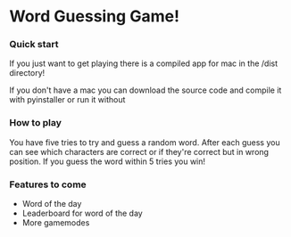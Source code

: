 <h1>Word Guessing Game!</h1>

<h3>Quick start</h3>
<p>If you just want to get playing there is a compiled app for mac in the /dist directory!</p>
<p>If you don't have a mac you can download the source code and compile it with pyinstaller or run it without</p>

<h3>How to play</h3>
<p>You have five tries to try and guess a random word. After each guess you can see which characters are correct or if they're correct but in wrong position. If you guess the word within 5 tries you win!</p>

<h3>Features to come</h3>
<ul>
  <li>Word of the day</li>
  <li>Leaderboard for word of the day</li>
  <li>More gamemodes</li>
</ul>
